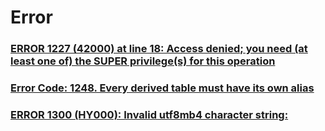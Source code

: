 Error
===

### [ERROR 1227 (42000) at line 18: Access denied; you need (at least one of) the SUPER privilege(s) for this operation](./Error/1227.md)
### [Error Code: 1248. Every derived table must have its own alias](./Error/1248.md)
### [ERROR 1300 (HY000): Invalid utf8mb4 character string:](./Error/1300.md)
